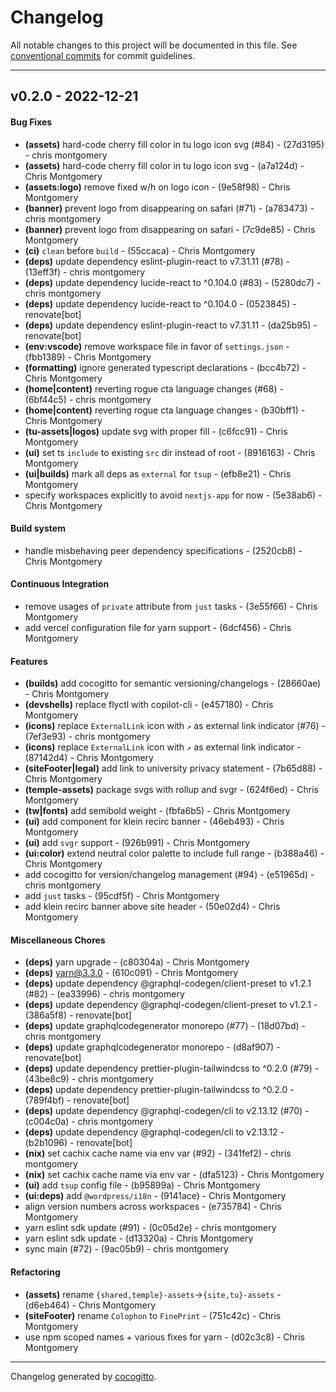 # Changelog
All notable changes to this project will be documented in this file. See [conventional commits](https://www.conventionalcommits.org/) for commit guidelines.

- - -
## v0.2.0 - 2022-12-21
#### Bug Fixes
- **(assets)** hard-code cherry fill color in tu logo icon svg (#84) - (27d3195) - chris montgomery
- **(assets)** hard-code cherry fill color in tu logo icon svg - (a7a124d) - Chris Montgomery
- **(assets:logo)** remove fixed w/h on logo icon - (9e58f98) - Chris Montgomery
- **(banner)** prevent logo from disappearing on safari (#71) - (a783473) - chris montgomery
- **(banner)** prevent logo from disappearing on safari - (7c9de85) - Chris Montgomery
- **(ci)** `clean` before `build` - (55ccaca) - Chris Montgomery
- **(deps)** update dependency eslint-plugin-react to v7.31.11 (#78) - (13eff3f) - chris montgomery
- **(deps)** update dependency lucide-react to ^0.104.0 (#83) - (5280dc7) - chris montgomery
- **(deps)** update dependency lucide-react to ^0.104.0 - (0523845) - renovate[bot]
- **(deps)** update dependency eslint-plugin-react to v7.31.11 - (da25b95) - renovate[bot]
- **(env:vscode)** remove workspace file in favor of `settings.json` - (fbb1389) - Chris Montgomery
- **(formatting)** ignore generated typescript declarations - (bcc4b72) - Chris Montgomery
- **(home|content)** reverting rogue cta language changes (#68) - (6bf44c5) - chris montgomery
- **(home|content)** reverting rogue cta language changes - (b30bff1) - Chris Montgomery
- **(tu-assets|logos)** update svg with proper fill - (c6fcc91) - Chris Montgomery
- **(ui)** set ts `include` to existing `src` dir instead of root - (8916163) - Chris Montgomery
- **(ui|builds)** mark all deps as `external` for `tsup` - (efb8e21) - Chris Montgomery
- specify workspaces explicitly to avoid `nextjs-app` for now - (5e38ab6) - Chris Montgomery
#### Build system
- handle misbehaving peer dependency specifications - (2520cb8) - Chris Montgomery
#### Continuous Integration
- remove usages of `private` attribute from `just` tasks - (3e55f66) - Chris Montgomery
- add vercel configuration file for yarn support - (6dcf456) - Chris Montgomery
#### Features
- **(builds)** add cocogitto for semantic versioning/changelogs - (28660ae) - Chris Montgomery
- **(devshells)** replace flyctl with copilot-cli - (e457180) - Chris Montgomery
- **(icons)** replace `ExternalLink` icon with `↗` as external link indicator (#76) - (7ef3e93) - chris montgomery
- **(icons)** replace `ExternalLink` icon with `↗` as external link indicator - (87142d4) - Chris Montgomery
- **(siteFooter|legal)** add link to university privacy statement - (7b65d88) - Chris Montgomery
- **(temple-assets)** package svgs with rollup and svgr - (624f6ed) - Chris Montgomery
- **(tw|fonts)** add semibold weight - (fbfa6b5) - Chris Montgomery
- **(ui)** add component for klein recirc banner - (46eb493) - Chris Montgomery
- **(ui)** add `svgr` support - (926b991) - Chris Montgomery
- **(ui:color)** extend neutral color palette to include full range - (b388a46) - Chris Montgomery
- add cocogitto for version/changelog management (#94) - (e51965d) - chris montgomery
- add `just` tasks - (95cdf5f) - Chris Montgomery
- add klein recirc banner above site header - (50e02d4) - Chris Montgomery
#### Miscellaneous Chores
- **(deps)** yarn upgrade - (c80304a) - Chris Montgomery
- **(deps)** yarn@3.3.0 - (610c091) - Chris Montgomery
- **(deps)** update dependency @graphql-codegen/client-preset to v1.2.1 (#82) - (ea33996) - chris montgomery
- **(deps)** update dependency @graphql-codegen/client-preset to v1.2.1 - (386a5f8) - renovate[bot]
- **(deps)** update graphqlcodegenerator monorepo (#77) - (18d07bd) - chris montgomery
- **(deps)** update graphqlcodegenerator monorepo - (d8af907) - renovate[bot]
- **(deps)** update dependency prettier-plugin-tailwindcss to ^0.2.0 (#79) - (43be8c9) - chris montgomery
- **(deps)** update dependency prettier-plugin-tailwindcss to ^0.2.0 - (789f4bf) - renovate[bot]
- **(deps)** update dependency @graphql-codegen/cli to v2.13.12 (#70) - (c004c0a) - chris montgomery
- **(deps)** update dependency @graphql-codegen/cli to v2.13.12 - (b2b1096) - renovate[bot]
- **(nix)** set cachix cache name via env var (#92) - (341fef2) - chris montgomery
- **(nix)** set cachix cache name via env var - (dfa5123) - Chris Montgomery
- **(ui)** add `tsup` config file - (b95899a) - Chris Montgomery
- **(ui:deps)** add `@wordpress/i18n` - (9141ace) - Chris Montgomery
- align version numbers across workspaces - (e735784) - Chris Montgomery
- yarn eslint sdk update (#91) - (0c05d2e) - chris montgomery
- yarn eslint sdk update - (d13320a) - Chris Montgomery
- sync main (#72) - (9ac05b9) - chris montgomery
#### Refactoring
- **(assets)** rename `{shared,temple}-assets`->`{site,tu}-assets` - (d6eb464) - Chris Montgomery
- **(siteFooter)** rename `Colophon` to `FinePrint` - (751c42c) - Chris Montgomery
- use npm scoped names + various fixes for yarn - (d02c3c8) - Chris Montgomery

- - -

Changelog generated by [cocogitto](https://github.com/cocogitto/cocogitto).